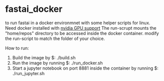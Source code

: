 # fastai_docker
to run fastai in a docker environmnet with some helper scripts for linux.
Need docker installed with [nvidia GPU support](https://github.com/NVIDIA/nvidia-docker/wiki/Frequently-Asked-Questions#how-do-i-install-the-nvidia-driver)
The run-scrupt mounts the "home/repos" directory to be accessed inside the docker container. modify the run-script to match the folder of your choice.

How to run:
1. Build the image by $: ./build.sh
1. Run the image by running $: ./run_docker.sh
1. Start a jupyter notebook on port 8881 inside the container by running $: ./run_jupyter.sh

